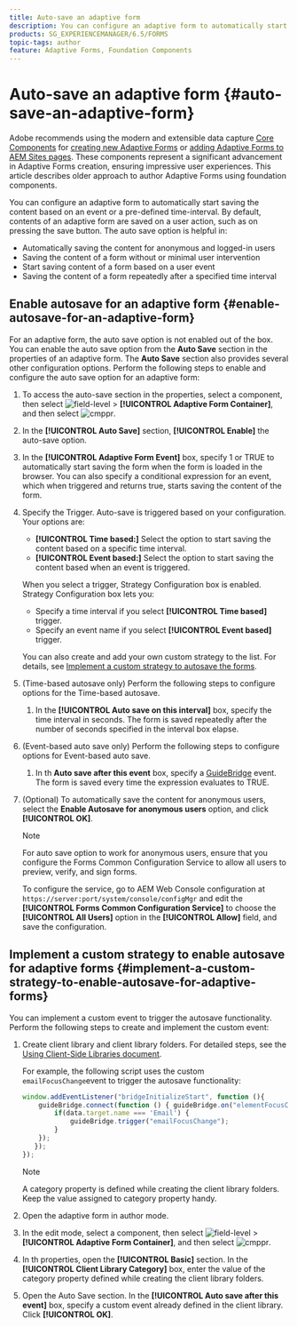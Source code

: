 ```yaml
---
title: Auto-save an adaptive form
description: You can configure an adaptive form to automatically start saving the content based on an event or a pre-defined time-interval
products: SG_EXPERIENCEMANAGER/6.5/FORMS
topic-tags: author
feature: Adaptive Forms, Foundation Components
---
```

# Auto-save an adaptive form {#auto-save-an-adaptive-form}

<span class="preview"> Adobe recommends using the modern and extensible data capture [Core Components](https://experienceleague.adobe.com/docs/experience-manager-core-components/using/adaptive-forms/introduction.html) for [creating new Adaptive Forms](/help/forms/using/create-an-adaptive-form-core-components.md) or [adding Adaptive Forms to AEM Sites pages](/help/forms/using/create-or-add-an-adaptive-form-to-aem-sites-page.md). These components represent a significant advancement in Adaptive Forms creation, ensuring impressive user experiences. This article describes older approach to author Adaptive Forms using foundation components. </span>

You can configure an adaptive form to automatically start saving the content based on an event or a pre-defined time-interval. By default, contents of an adaptive form are saved on a user action, such as on pressing the save button. The auto save option is helpful in:

* Automatically saving the content for anonymous and logged-in users
* Saving the content of a form without or minimal user intervention
* Start saving content of a form based on a user event
* Saving the content of a form repeatedly after a specified time interval

## Enable autosave for an adaptive form {#enable-autosave-for-an-adaptive-form}

For an adaptive form, the auto save option is not enabled out of the box. You can enable the auto save option from the **Auto Save** section in the properties of an adaptive form. The **Auto Save** section also provides several other configuration options. Perform the following steps to enable and configure the auto save option for an adaptive form:

1. To access the auto-save section in the properties, select a component, then select ![field-level](assets/field-level.png) &gt; **[!UICONTROL Adaptive Form Container]**, and then select ![cmppr](assets/cmppr.png).
1. In the **[!UICONTROL Auto Save]** section, **[!UICONTROL Enable]** the auto-save option.
1. In the **[!UICONTROL Adaptive Form Event]** box, specify 1 or TRUE to automatically start saving the form when the form is loaded in the browser. You can also specify a conditional expression for an event, which when triggered and returns true, starts saving the content of the form.
1. Specify the Trigger. Auto-save is triggered based on your configuration. Your options are:

    * **[!UICONTROL Time based:]** Select the option to start saving the content based on a specific time interval.
    * **[!UICONTROL Event based:]** Select the option to start saving the content based when an event is triggered.

   When you select a trigger, Strategy Configuration box is enabled. Strategy Configuration box lets you:

    * Specify a time interval if you select **[!UICONTROL Time based]** trigger.
    * Specify an event name if you select **[!UICONTROL Event based]** trigger.

   You can also create and add your own custom strategy to the list. For details, see [Implement a custom strategy to autosave the forms](/help/forms/using/auto-save-an-adaptive-form.md#p-implement-a-custom-strategy-to-enable-autosave-for-adaptive-forms-p).

1. (Time-based autosave only) Perform the following steps to configure options for the Time-based autosave.

    1. In the **[!UICONTROL Auto save on this interval]** box, specify the time interval in seconds. The form is saved repeatedly after the number of seconds specified in the interval box elapse.

1. (Event-based auto save only) Perform the following steps to configure options for Event-based auto save.

    1. In th **Auto save after this event** box, specify a [GuideBridge](https://helpx.adobe.com/aem-forms/6/javascript-api/GuideBridge.html) event. The form is saved every time the expression evaluates to TRUE.

1. (Optional) To automatically save the content for anonymous users, select the **Enable Autosave for anonymous users** option, and click **[!UICONTROL OK]**.

   >[!NOTE]
   >
   >For auto save option to work for anonymous users, ensure that you configure the Forms Common Configuration Service to allow all users to preview, verify, and sign forms.
   >
   >To configure the service, go to AEM Web Console configuration at `https://server:port/system/console/configMgr` and edit the **[!UICONTROL Forms Common Configuration Service]** to choose the **[!UICONTROL All Users]** option in the **[!UICONTROL Allow]** field, and save the configuration.

## Implement a custom strategy to enable autosave for adaptive forms {#implement-a-custom-strategy-to-enable-autosave-for-adaptive-forms}

You can implement a custom event to trigger the autosave functionality. Perform the following steps to create and implement the custom event:

1. Create client library and client library folders. For detailed steps, see the [Using Client-Side Libraries document](/help/sites-developing/clientlibs.md).

   For example, the following script uses the custom `emailFocusChange`event to trigger the autosave functionality:

   ```javascript
   window.addEventListener("bridgeInitializeStart", function (){
       guideBridge.connect(function () { guideBridge.on("elementFocusChanged", function (event,data) {
           if(data.target.name === 'Email') {
               guideBridge.trigger("emailFocusChange");
           }
       });
      });
   });

   ```

   >[!NOTE]
   >
   >A category property is defined while creating the client library folders. Keep the value assigned to category property handy.

1. Open the adaptive form in author mode.

1. In the edit mode, select a component, then select ![field-level](assets/field-level.png) &gt; **[!UICONTROL Adaptive Form Container]**, and then select ![cmppr](assets/cmppr.png).
1. In th properties, open the **[!UICONTROL Basic]** section. In the **[!UICONTROL Client Library Category]** box, enter the value of the category property defined while creating the client library folders.
1. Open the Auto Save section. In the **[!UICONTROL Auto save after this event]** box, specify a custom event already defined in the client library. Click **[!UICONTROL OK]**.
